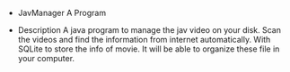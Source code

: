 * JavManager
A Program

* Description
    A java program to manage the jav video on your disk.
    Scan the videos and find the information from internet automatically.
    With SQLite to store the info of movie.
    It will be able to organize these file in your computer.
